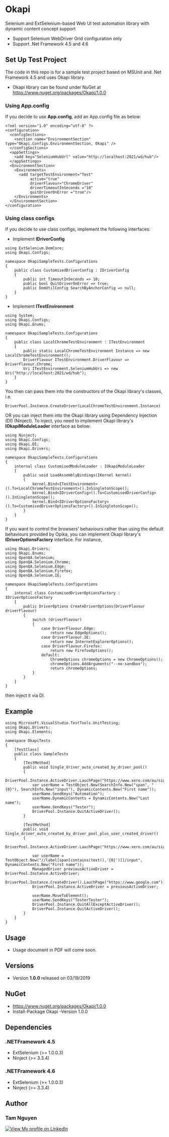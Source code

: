 # Okapi
Selenium and ExtSelenium-based Web UI test automation library with dynamic content concept support
* Support Selenium WebDriver Grid configuration only
* Support .Net Framework 4.5 and 4.6

## Set Up Test Project
The code in this repo is for a sample test project based on MSUnit and .Net Framework 4.5 and uses Okapi library.
* Okapi library can be found under NuGet at https://www.nuget.org/packages/Okapi/1.0.0 

### Using App.config

If you decide to use **App.config**, add an App.config file as below:

````
<?xml version="1.0" encoding="utf-8" ?>
<configuration>
  <configSections>
    <section name="EnvironmentSection" type="Okapi.Configs.EnvironmentSection, Okapi" />
  </configSections>
  <appSettings>
    <add key="SeleniumHubUrl" value="http://localhost:2021/wd/hub"/>    
  </appSettings>
  <EnvironmentSection>
    <Environments>
      <add targetTestEnvironment="Test"
           active="true"
           driverFlavour="ChromeDriver"
           driverTimeoutInSeconds ="10"
           quitDriverOnError ="true"/>
    </Environments>
  </EnvironmentSection>  
</configuration>
````
### Using class configs

If you decide to use class configs, implement the following interfaces:

* Implement **IDriverConfig**
````
using ExtSelenium.DomCore;
using Okapi.Configs;

namespace OkapiSampleTests.Configurations
{
    public class CustomisedDriverConfig : IDriverConfig
    {
        public int TimeoutInSeconds => 10;
        public bool QuitDriverOnError => true;
        public DomUtilConfig SearchByAnchorConfig => null;
    }
}
````

* Implement **ITestEnvironment**
````
using System;
using Okapi.Configs;
using Okapi.Enums;

namespace OkapiSampleTests.Configurations
{
    public class LocalChromeTestEnvironment : ITestEnvironment
    {
        public static LocalChromeTestEnvironment Instance => new LocalChromeTestEnvironment();
        DriverFlavour ITestEnvironment.DriverFlavour => DriverFlavour.Chrome;
        Uri ITestEnvironment.SeleniumHubUri => new Uri("http://localhost:2021/wd/hub");
    }
}
````

You then can pass them into the constructors of the Okapi library's classes, i.e. 
````
DriverPool.Instance.CreateDriver(LocalChromeTestEnvironment.Instance)
````

OR you can inject them into the Okapi library using Dependency Injection (DI) (Ninject).
To inject, you need to implement Okapi library's **IOkapiModuleLoader** interface as below:

````
using Ninject;
using Okapi.Configs;
using Okapi.DI;
using Okapi.Drivers;

namespace OkapiSampleTests.Configurations
{
    internal class CustomisedModuleLoader : IOkapiModuleLoader
    {
        public void LoadAssemblyBindings(IKernel kernel)
        {
            kernel.Bind<ITestEnvironment>().To<LocalChromeTestEnvironment>().InSingletonScope();
            kernel.Bind<IDriverConfig>().To<CustomisedDriverConfig>().InSingletonScope();
            kernel.Bind<IDriverOptionsFactory>().To<CustomisedDriverOptionsFactory>().InSingletonScope();
        }
    }
}
````

If you want to control the browsers' behaviours rather than using the default behaviours provided by Opika, 
you can implement Okapi library's **IDriverOptionsFactory** interface. For instance,

````
using Okapi.Drivers;
using Okapi.Enums;
using OpenQA.Selenium;
using OpenQA.Selenium.Chrome;
using OpenQA.Selenium.Edge;
using OpenQA.Selenium.Firefox;
using OpenQA.Selenium.IE;

namespace OkapiSampleTests.Configurations
{
    internal class CustomisedDriverOptionsFactory : IDriverOptionsFactory
    {
        public DriverOptions CreateDriverOptions(DriverFlavour driverFlavour)
        {
            switch (driverFlavour)
            {
                case DriverFlavour.Edge:
                    return new EdgeOptions();
                case DriverFlavour.IE:
                    return new InternetExplorerOptions();
                case DriverFlavour.Firefox:
                    return new FirefoxOptions();
                default:
                    ChromeOptions chromeOptions = new ChromeOptions();
                    chromeOptions.AddArguments("--no-sandbox");
                    return chromeOptions;
            }
        }
    }
}
````

then inject it via DI.

## Example
````
using Microsoft.VisualStudio.TestTools.UnitTesting;
using Okapi.Drivers;
using Okapi.Elements;

namespace OkapiTests
{
    [TestClass]
    public class SampleTests
    {
        [TestMethod]
        public void Single_driver_auto_created_by_driver_pool()
        {
            DriverPool.Instance.ActiveDriver.LauchPage("https://www.xero.com/au/signup/");
            var userName = TestObject.New(SearchInfo.New("span", "{0}"), SearchInfo.New("input"), DynamicContents.New("First name"));
            userName.SendKeys("Automation");
            userName.DynamicContents = DynamicContents.New("Last name");
            userName.SendKeys("Tester");
            DriverPool.Instance.QuitActiveDriver();
        }

        [TestMethod]
        public void Single_driver_auto_created_by_driver_pool_plus_user_created_driver()
        {
            DriverPool.Instance.ActiveDriver.LauchPage("https://www.xero.com/au/signup/");

            var userName = TestObject.New("//label[span[contains(text(),'{0}')]]/input", DynamicContents.New("First name"));
            ManagedDriver previousActiveDriver = DriverPool.Instance.ActiveDriver;
            DriverPool.Instance.CreateDriver().LauchPage("https://www.google.com");
            DriverPool.Instance.ActiveDriver = previousActiveDriver;

            userName.MoveToElement();
            userName.SendKeys("TesterTester");
            DriverPool.Instance.QuitAllExceptActiveDriver();
            DriverPool.Instance.QuitActiveDriver();
        }
    }
}
````

## Usage
* Usage document in PDF will come soon.
            
## Versions
* Version **1.0.0** released on 03/19/2019

## NuGet
* https://www.nuget.org/packages/Okapi/1.0.0
* Install-Package Okapi -Version 1.0.0

## Dependencies
### .NETFramework 4.5
* ExtSelenium (>= 1.0.0.3)
* Ninject (>= 3.3.4)

### .NETFramework 4.6
* ExtSelenium (>= 1.0.0.3)
* Ninject (>= 3.3.4)

## Author
###  **Tam Nguyen**
[![View My profile on LinkedIn](https://static.licdn.com/scds/common/u/img/webpromo/btn_viewmy_160x33.png)](https://www.linkedin.com/in/tam-nguyen-a0792930/)
